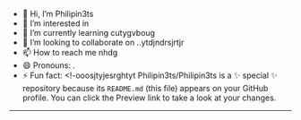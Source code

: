 - 👋 Hi, I’m Philipin3ts
- 👀 I’m interested in 
- 🌱 I’m currently learning cutygvboug
- 💞️ I’m looking to collaborate on ..ytdjndrsjrtjr
- 📫 How to reach me nhdg
- 😄 Pronouns: .
- ⚡ Fun fact: 
<!-ooosjtyjesrghtyt
Philipin3ts/Philipin3ts is a ✨ special ✨ repository because its `README.md` (this file) appears on your GitHub profile.
You can click the Preview link to take a look at your changes.
---

